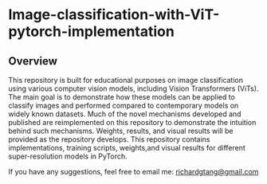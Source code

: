 # Image-classification-with-ViT-pytorch-implementation

## Overview
This repository is built for educational purposes on image classification using various computer vision models, including Vision Transformers (ViTs). The main goal is to demonstrate how these models can be applied to classify images and performed compared to contemporary models on widely known datasets. Much of the novel mechanisms developed and published are reimplemented on this repository to demonstrate the intuition behind such mechanisms. Weights, results, and visual results will be provided as the repository develops. This repository contains implementations, training scripts, weights,and visual results for different super-resolution models in PyTorch. 

If you have any suggestions, feel free to email me: richardgtang@gmail.com
